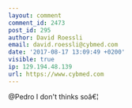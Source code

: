 ```yaml
---
layout: comment
comment_id: 2473
post_id: 295
author: David Roessli
email: david.roessli@cybmed.com
date: '2017-08-17 13:09:49 +0200'
visible: true
ip: 129.194.48.139
url: https://www.cybmed.com
---
```

@Pedro I don't thinks soâ€¦
